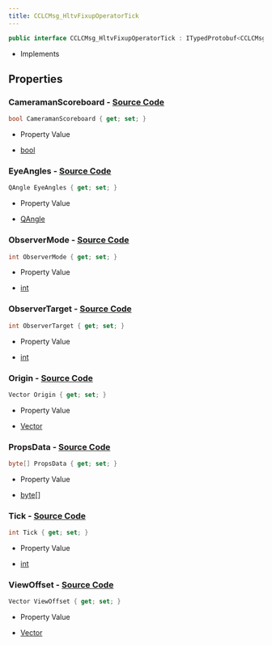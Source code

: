 ```yaml
---
title: CCLCMsg_HltvFixupOperatorTick
---
```


```csharp
public interface CCLCMsg_HltvFixupOperatorTick : ITypedProtobuf<CCLCMsg_HltvFixupOperatorTick>, INativeHandle
```

- Implements

## Properties

### **CameramanScoreboard** - [Source Code](https://github.com/swiftly-solution/swiftlys2/blob/main/managed/src/SwiftlyS2.Generated/Protobufs/Interfaces/CCLCMsg_HltvFixupOperatorTick.cs#L28)

```csharp
bool CameramanScoreboard { get; set; }
```

- Property Value

- [bool](https://learn.microsoft.com/dotnet/api/system.boolean)

### **EyeAngles** - [Source Code](https://github.com/swiftly-solution/swiftlys2/blob/main/managed/src/SwiftlyS2.Generated/Protobufs/Interfaces/CCLCMsg_HltvFixupOperatorTick.cs#L22)

```csharp
QAngle EyeAngles { get; set; }
```

- Property Value

- [QAngle](/docs/api/shared/natives/qangle)

### **ObserverMode** - [Source Code](https://github.com/swiftly-solution/swiftlys2/blob/main/managed/src/SwiftlyS2.Generated/Protobufs/Interfaces/CCLCMsg_HltvFixupOperatorTick.cs#L25)

```csharp
int ObserverMode { get; set; }
```

- Property Value

- [int](https://learn.microsoft.com/dotnet/api/system.int32)

### **ObserverTarget** - [Source Code](https://github.com/swiftly-solution/swiftlys2/blob/main/managed/src/SwiftlyS2.Generated/Protobufs/Interfaces/CCLCMsg_HltvFixupOperatorTick.cs#L31)

```csharp
int ObserverTarget { get; set; }
```

- Property Value

- [int](https://learn.microsoft.com/dotnet/api/system.int32)

### **Origin** - [Source Code](https://github.com/swiftly-solution/swiftlys2/blob/main/managed/src/SwiftlyS2.Generated/Protobufs/Interfaces/CCLCMsg_HltvFixupOperatorTick.cs#L19)

```csharp
Vector Origin { get; set; }
```

- Property Value

- [Vector](/docs/api/shared/natives/vector)

### **PropsData** - [Source Code](https://github.com/swiftly-solution/swiftlys2/blob/main/managed/src/SwiftlyS2.Generated/Protobufs/Interfaces/CCLCMsg_HltvFixupOperatorTick.cs#L16)

```csharp
byte[] PropsData { get; set; }
```

- Property Value

- [byte](https://learn.microsoft.com/dotnet/api/system.byte)[]

### **Tick** - [Source Code](https://github.com/swiftly-solution/swiftlys2/blob/main/managed/src/SwiftlyS2.Generated/Protobufs/Interfaces/CCLCMsg_HltvFixupOperatorTick.cs#L13)

```csharp
int Tick { get; set; }
```

- Property Value

- [int](https://learn.microsoft.com/dotnet/api/system.int32)

### **ViewOffset** - [Source Code](https://github.com/swiftly-solution/swiftlys2/blob/main/managed/src/SwiftlyS2.Generated/Protobufs/Interfaces/CCLCMsg_HltvFixupOperatorTick.cs#L34)

```csharp
Vector ViewOffset { get; set; }
```

- Property Value

- [Vector](/docs/api/shared/natives/vector)

